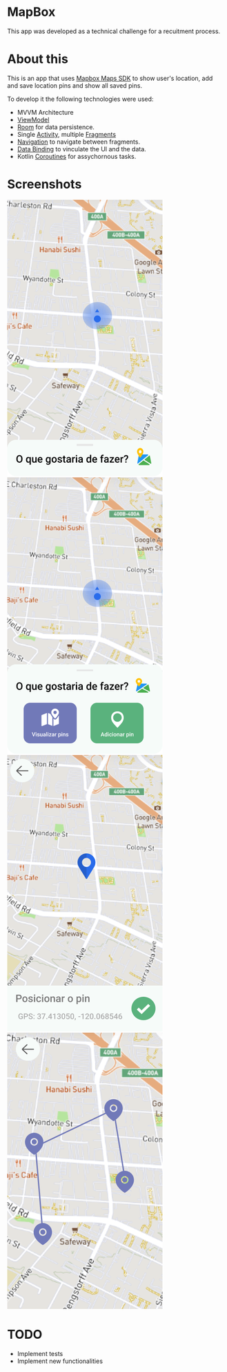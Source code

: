 # MapBox

This app was developed as a technical challenge for a recuitment process.

# About this

This is an app that uses [Mapbox Maps SDK](https://docs.mapbox.com/android/maps/guides/) to show user's location, add and save location pins and show all saved pins.

To develop it the following technologies were used:

- MVVM Architecture
- [ViewModel](https://developer.android.com/topic/libraries/architecture/viewmodel?hl=pt-br)
- [Room](https://developer.android.com/training/data-storage/room) for data persistence.
- Single [Activity](https://developer.android.com/guide/components/activities/intro-activities?hl=pt-br), multiple [Fragments](https://developer.android.com/guide/fragments?gclid=Cj0KCQiAjc2QBhDgARIsAMc3SqST_pEQDdcBxiO-1eEH4fAZXAUin2feUuQHSvjaCd8q5o78ld8KOrwaAqYOEALw_wcB&gclsrc=aw.ds)
- [Navigation](https://developer.android.com/guide/navigation/navigation-getting-started) to navigate between fragments.
- [Data Binding](https://developer.android.com/topic/libraries/data-binding) to vinculate the UI and the data.
- Kotlin [Coroutines](https://kotlinlang.org/docs/coroutines-overview.html) for assychornous tasks.

# Screenshots

![Home-screen](https://github.com/michael-pessoni/MapBox/blob/master/screenshots/Tela%20Inicial.png) ![Options-screen](https://github.com/michael-pessoni/MapBox/blob/master/screenshots/Op%C3%A7%C3%B5es.png) ![Add-screen](https://github.com/michael-pessoni/MapBox/blob/master/screenshots/Adicionar%20Pin.png) ![Show-screen](https://github.com/michael-pessoni/MapBox/blob/master/screenshots/Visualizar%20pins.png)

# TODO

- Implement tests
- Implement new functionalities 
